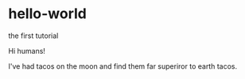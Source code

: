 # hello-world
the first tutorial

Hi humans!

I've had tacos on the moon and find them far superiror to earth tacos.
